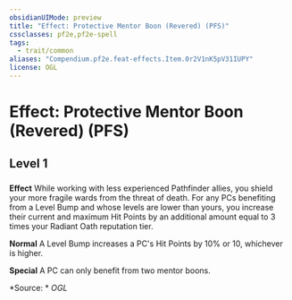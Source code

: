 ```yaml
---
obsidianUIMode: preview
title: "Effect: Protective Mentor Boon (Revered) (PFS)"
cssclasses: pf2e,pf2e-spell
tags:
  - trait/common
aliases: "Compendium.pf2e.feat-effects.Item.0r2V1nK5pV31IUPY"
license: OGL
---
```

# Effect: Protective Mentor Boon (Revered) (PFS)
## Level 1
### 






**Effect** While working with less experienced Pathfinder allies, you shield your more fragile wards from the threat of death. For any PCs benefiting from a Level Bump and whose levels are lower than yours, you increase their current and maximum Hit Points by an additional amount equal to 3 times your Radiant Oath reputation tier.

**Normal** A Level Bump increases a PC's Hit Points by 10% or 10, whichever is higher.

**Special** A PC can only benefit from two mentor boons.

*Source: *
*OGL*